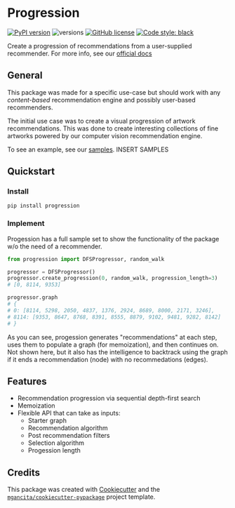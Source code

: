 # Progression

[![PyPI version](https://badge.fury.io/py/progression.svg)](https://badge.fury.io/py/progression)
![versions](https://img.shields.io/pypi/pyversions/progression.svg)
[![GitHub license](https://img.shields.io/github/license/askarthur/progression.svg)](https://github.com/mgancita/progression/blob/main/LICENSE)
[![Code style: black](https://img.shields.io/badge/code%20style-black-000000.svg)](https://github.com/psf/black)


Create a progression of recommendations from a user-supplied recommender. For more info, see our [official docs](https://mgancita.github.io/progression)

## General

This package was made for a specific use-case but should work with any *content-based* recommendation engine and possibly user-based recommenders.

The initial use case was to create a visual progression of artwork recommendations. This was done to create interesting collections of fine artworks powered by our computer vision recommendation engine.

To see an example, see our [samples](). INSERT SAMPLES

## Quickstart

### Install

`pip install progression`

### Implement
Progession has a full sample set to show the functionality of the package w/o the need of a recommender.

```python
from progression import DFSProgressor, random_walk

progressor = DFSProgressor()
progressor.create_progression(0, random_walk, progression_length=3)  
# [0, 8114, 9353]

progressor.graph
# {
# 0: [8114, 5298, 2050, 4837, 1376, 2924, 8689, 8000, 2171, 3246], 
# 8114: [9353, 8647, 8768, 8391, 8555, 8879, 9102, 9481, 9282, 8142]
# }
```

As you can see, progession generates "recommendations" at each step, uses them to populate a graph (for memoization), and then continues on. Not shown here, but it also has the intelligence to backtrack using the graph if it ends a recommendation (node) with no recommedations (edges).

## Features

- Recommendation progression via sequential depth-first search
- Memoization
- Flexible API that can take as inputs:
  - Starter graph
  - Recommendation algorithm
  - Post recommendation filters
  - Selection algorithm
  - Progession length

## Credits

This package was created with [Cookiecutter](https://github.com/audreyr/cookiecutter) and the [`mgancita/cookiecutter-pypackage`](https://mgancita.github.io/cookiecutter-pypackage/) project template.
